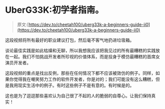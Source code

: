 # UberG33K:初学者指南。

> 原文:[https://dev.to/cheetah100/uberg33k-a-beginners-guide-ii0](https://dev.to/cheetah100/uberg33k-a-beginners-guide-ii0)

这段视频将所有最好的职业建议打包，然后毫不客气地扔进垃圾箱。

谈论最佳实践是如此枯燥和无聊，所以我想我应该把我见过的所有最糟糕的实践放在一起。我们不怕挑战开发者所珍视的价值体系，而是投身于模仿最糟糕的首席女演员开发者。

这段视频的重点是找出反例，那些在任何情况下都不应该被效仿的例子。同样，如果你觉得我在嘲笑努力工作的软件开发者，你是对的；我们可能没有这么糟糕，但是我用现实生活中的例子。有时这些例子不是有意的。有时候是的。

这也是为了逗逗那些喜欢认为自己很了不起的人的脆弱的自尊心。让我们保持真实！